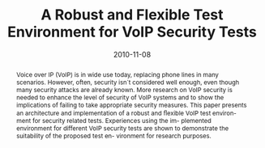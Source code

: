---
abstract: Voice over IP (VoIP) is in wide use today, replacing  phone lines in many
  scenarios. However, often, security  isn´t considered well enough, even though many
  security  attacks are already known. More research on VoIP security  is needed to
  enhance the level of security of VoIP systems  and to show the implications of failing
  to take appropriate  security measures. This paper presents an architecture and  implementation
  of a robust and &#64258;exible VoIP test environ-  ment for security related tests.
  Experiences using the im-  plemented environment for different VoIP security tests
  are  shown to demonstrate the suitability of the proposed test en-  vironment for
  research purposes.
authors:
- Maximilian Ronniger
- Florian Fankhauser
- Christian Schanes
- Thomas Grechenig
date: '2010-11-08'
featured: false
links:
- name: Publik
  url: https://publik.tuwien.ac.at/showentry.php?ID=193437&lang=1
publication_types:
- '0'
publishDate: '2010-11-08'
title: A Robust and Flexible Test Environment for VoIP Security Tests
url_pdf: ''
---